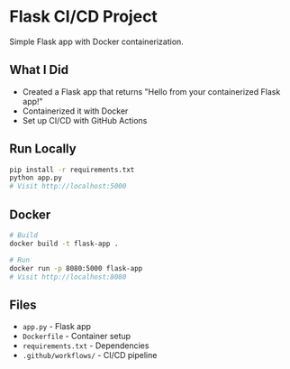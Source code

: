 # Flask CI/CD Project

Simple Flask app with Docker containerization.

## What I Did

- Created a Flask app that returns "Hello from your containerized Flask app!"
- Containerized it with Docker
- Set up CI/CD with GitHub Actions

## Run Locally

```bash
pip install -r requirements.txt
python app.py
# Visit http://localhost:5000
```

## Docker

```bash
# Build
docker build -t flask-app .

# Run
docker run -p 8080:5000 flask-app
# Visit http://localhost:8080
```

## Files

- `app.py` - Flask app
- `Dockerfile` - Container setup
- `requirements.txt` - Dependencies
- `.github/workflows/` - CI/CD pipeline
